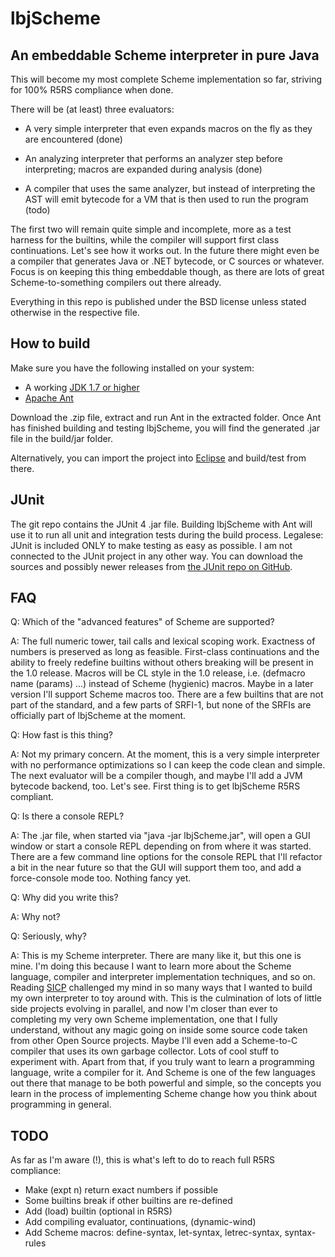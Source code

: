 lbjScheme
=========

## An embeddable Scheme interpreter in pure Java

This will become my most complete Scheme implementation so far, striving
for 100% R5RS compliance when done.

There will be (at least) three evaluators:

* A very simple interpreter that even expands macros on the fly as they
  are encountered (done)

* An analyzing interpreter that performs an analyzer step before
  interpreting; macros are expanded during analysis (done)

* A compiler that uses the same analyzer, but instead of interpreting
  the AST will emit bytecode for a VM that is then used to run the
  program (todo)

The first two will remain quite simple and incomplete, more as a test
harness for the builtins, while the compiler will support first class
continuations. Let's see how it works out. In the future there might
even be a compiler that generates Java or .NET bytecode, or C sources
or whatever. Focus is on keeping this thing embeddable though, as there
are lots of great Scheme-to-something compilers out there already.

Everything in this repo is published under the BSD license unless stated
otherwise in the respective file.

## How to build

Make sure you have the following installed on your system:

* A working [JDK 1.7 or higher](http://openjdk.java.net/)
* [Apache Ant](http://ant.apache.org)

Download the .zip file, extract and run Ant in the extracted folder. Once
Ant has finished building and testing lbjScheme, you will find the
generated .jar file in the build/jar folder.

Alternatively, you can import the project into
[Eclipse](http://eclipse.org/) and build/test from there.

## JUnit

The git repo contains the JUnit 4 .jar file. Building lbjScheme with
Ant will use it to run all unit and integration tests during the build
process.  Legalese: JUnit is included ONLY to make testing as easy as
possible. I am not connected to the JUnit project in any other way. You
can download the sources and possibly newer releases from
[the JUnit repo on GitHub](https://github.com/junit-team/junit).

## FAQ

Q: Which of the "advanced features" of Scheme are supported?

A: The full numeric tower, tail calls and lexical scoping work. Exactness of
   numbers is preserved as long as feasible. First-class continuations and the
   ability to freely redefine builtins without others breaking will be present
   in the 1.0 release. Macros will be CL style in the 1.0 release,
   i.e. (defmacro name (params) ...) instead of Scheme (hygienic) macros. Maybe
   in a later version I'll support Scheme macros too.
   There are a few builtins that are not part of the standard, and a few parts
   of SRFI-1, but none of the SRFIs are officially part of lbjScheme at the
   moment.

Q: How fast is this thing?

A: Not my primary concern. At the moment, this is a very simple interpreter with
   no performance optimizations so I can keep the code clean and simple. The
   next evaluator will be a compiler though, and maybe I'll add a JVM bytecode
   backend, too. Let's see. First thing is to get lbjScheme R5RS compliant.
   
Q: Is there a console REPL?

A: The .jar file, when started via "java -jar lbjScheme.jar", will open a GUI
   window or start a console REPL depending on from where it was started.
   There are a few command line options for the console REPL that I'll refactor
   a bit in the near future so that the GUI will support them too, and add a
   force-console mode too. Nothing fancy yet.
   
Q: Why did you write this?

A: Why not?

Q: Seriously, why?

A: This is my Scheme interpreter. There are many like it, but this one is mine.
   I'm doing this because I want to learn more about the Scheme language,
   compiler and interpreter implementation techniques, and so on. Reading
   [SICP](http://mitpress.mit.edu/sicp/) challenged my mind in so many ways
   that I wanted to build my own interpreter to toy around with. This is the
   culmination of lots of little side projects evolving in parallel, and now
   I'm closer than ever to completing my very own Scheme implementation, one
   that I fully understand, without any magic going on inside some source code
   taken from other Open Source projects. Maybe I'll even add a Scheme-to-C
   compiler that uses its own garbage collector. Lots of cool stuff to
   experiment with.
   Apart from that, if you truly want to learn a programming language, write a
   compiler for it. And Scheme is one of the few languages out there that manage
   to be both powerful and simple, so the concepts you learn in the process of
   implementing Scheme change how you think about programming in general.

## TODO

As far as I'm aware (!), this is what's left to do to reach full R5RS
compliance:

* Make (expt n) return exact numbers if possible
* Some builtins break if other builtins are re-defined
* Add (load) builtin (optional in R5RS)
* Add compiling evaluator, continuations, (dynamic-wind)
* Add Scheme macros: define-syntax, let-syntax, letrec-syntax, syntax-rules

